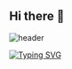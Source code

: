 ## Hi there 👋
![header](https://capsule-render.vercel.app/api?type=venom&color=gradient&height=300&section=header&text=Doyeon's%20Github&fontSize=90)


[![Typing SVG](https://readme-typing-svg.demolab.com?font=Gwendolyn&weight=700&size=30&pause=1000&color=71B7FF&center=true&vCenter=true&multiline=true&random=false&width=435&lines=Welcome+to+my+code+playground;I+am+a+Data+Engineer;I+have+experience+at+an+embedded+developer+and+an+iOS+developer)](https://git.io/typing-svg)
<!--
**doyeonkp/doyeonkp** is a ✨ _special_ ✨ repository because its `README.md` (this file) appears on your GitHub profile.

Here are some ideas to get you started:

- 🔭 I’m currently working on ...
- 🌱 I’m currently learning ...
- 👯 I’m looking to collaborate on ...
- 🤔 I’m looking for help with ...
- 💬 Ask me about ...
- 📫 How to reach me: ...
- 😄 Pronouns: ...
- ⚡ Fun fact: ...
-->
